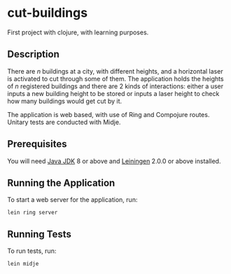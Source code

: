 ﻿# cut-buildings

First project with clojure, with learning purposes.

## Description

There are *n* buildings at a city, with different heights, and a horizontal laser is activated to cut through some of them. The application holds the heights of *n* registered buildings and there are 2 kinds of interactions: either a user inputs a new building height to be stored or inputs a laser height to check how many buildings would get cut by it. 

The application is web based, with use of Ring and Compojure routes. Unitary tests are conducted with Midje.

## Prerequisites

You will need [Java JDK] 8 or above and [Leiningen][] 2.0.0 or above installed.

[Java JDK]: http://www.oracle.com/technetwork/java/javase/downloads/index.html
[leiningen]: https://leiningen.org/

## Running the Application

To start a web server for the application, run:

    lein ring server

## Running Tests

To run tests, run:

    lein midje

